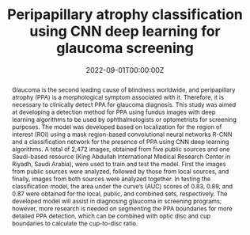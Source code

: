 ---
title: "Peripapillary atrophy classification using CNN deep learning for glaucoma screening"
authors:
- admin
- Mohammed Alawad
- Abdulrhman Aljouie
- Hessa Almatar
- Waseem Qureshi
- Balsam Alabdulkader
- Norah Alkanhal
- Wadood Abdul
- Mansour Almufarrej
- Shiji Gangadharan
- Tariq Aldebasi
- Barrak Alsomaie
- Ahmed Almazroa
# author_notes:
# - "Equal contribution"
# - "Equal contribution"
date: "2022-09-01T00:00:00Z"
doi: "https://doi.org/10.1371/journal.pone.0275446"

# Schedule page publish date (NOT publication's date).
# publishDate: "2022-01-01T00:00:00Z"

# Publication type.
# Accepts a single type but formatted as a YAML list (for Hugo requirements).
# Enter a publication type from the CSL standard.
publication_types: ["article-journal"]

# Publication name and optional abbreviated publication name.
publication: In ***PLOS ONE*** 
publication_short: ""

abstract: Glaucoma is the second leading cause of blindness worldwide, and peripapillary atrophy (PPA) is a morphological symptom associated with it. Therefore, it is necessary to clinically detect PPA for glaucoma diagnosis. This study was aimed at developing a detection method for PPA using fundus images with deep learning algorithms to be used by ophthalmologists or optometrists for screening purposes. The model was developed based on localization for the region of interest (ROI) using a mask region-based convolutional neural networks R-CNN and a classification network for the presence of PPA using CNN deep learning algorithms. A total of 2,472 images, obtained from five public sources and one Saudi-based resource (King Abdullah International Medical Research Center in Riyadh, Saudi Arabia), were used to train and test the model. First the images from public sources were analyzed, followed by those from local sources, and finally, images from both sources were analyzed together. In testing the classification model, the area under the curve’s (AUC) scores of 0.83, 0.89, and 0.87 were obtained for the local, public, and combined sets, respectively. The developed model will assist in diagnosing glaucoma in screening programs; however, more research is needed on segmenting the PPA boundaries for more detailed PPA detection, which can be combined with optic disc and cup boundaries to calculate the cup-to-disc ratio.

# Summary. An optional shortened abstract.
# summary: Lorem ipsum dolor sit amet, consectetur adipiscing elit. Duis posuere tellus ac convallis placerat. Proin tincidunt magna sed ex sollicitudin condimentum.

tags:
- Source Themes
featured: False

# links:
# - name: ""
#   url: ""
# url_pdf: http://arxiv.org/pdf/1512.04133v1
# url_code: 'https://github.com/HugoBlox/hugo-blox-builder'
# url_dataset: ''
# url_poster: ''
# url_project: ''
# url_slides: ''
# url_source: ''
# url_video: ''

# Featured image
# To use, add an image named `featured.jpg/png` to your page's folder. 
# image:
  # caption: 'Image credit: [**Unsplash**](https://unsplash.com/photos/jdD8gXaTZsc)'
  # focal_point: ""
  # preview_only: false

# Associated Projects (optional).
#   Associate this publication with one or more of your projects.
#   Simply enter your project's folder or file name without extension.
#   E.g. `internal-project` references `content/project/internal-project/index.md`.
#   Otherwise, set `projects: []`.
# projects: []

# Slides (optional).
#   Associate this publication with Markdown slides.
#   Simply enter your slide deck's filename without extension.
#   E.g. `slides: "example"` references `content/slides/example/index.md`.
#   Otherwise, set `slides: ""`.
# slides: example
---